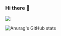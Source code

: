 ### Hi there 👋

<!--
**Yangyunhui454545/Yangyunhui454545** is a ✨ _special_ ✨ repository because its `README.md` (this file) appears on your GitHub profile.

Here are some ideas to get you started:

- 🔭 I’m currently working on ...
- 🌱 I’m currently learning ...
- 👯 I’m looking to collaborate on ...
- 🤔 I’m looking for help with ...
- 💬 Ask me about ...
- 📫 How to reach me: ...
- 😄 Pronouns: ...
- ⚡ Fun fact: ...
-->
<a href="https://general-platinum-9af.notion.site/1b130966d861418e8c429f2091df507f" target="_blank">
<img src="https://img.shields.io/badge/?style=plastic&logo=appveyor&logoColor=#000000"/></a>

![Anurag's GitHub stats](https://github-readme-stats.vercel.app/api?username=Yangyunhui454545&show_icons=true&theme=radical)
